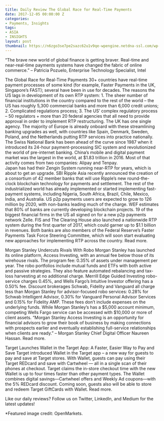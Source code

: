 ```yaml
---
title: Daily Review The Global Race for Real-Time Payments
date: 2017-12-05 00:00:00 Z
categories:
- Payments, Insights
tags:
- ASIA
- INSIGHTS
layout: post
thumbnail: https://n6zgo3se7pe2sazc62u1v9qe-wpengine.netdna-ssl.com/wp-content/uploads/2017/12/dolla-400x220.png
---
```


“The brave new world of global finance is getting braver. Real-time and near-real-time payments systems have changed the fabric of online commerce.” – Patricia Pozuelo, Enterprise Technology Specialist, Intel<!--more-->

The Global Race for Real-Time Payments <!--more-->
30+ countries have real-time payment processes of some kind (for example, Faster Payments in the UK, Singapore’s FAST); several have been in use for decades.
The reasons the US lags in development of its own RTP system: 1. The sheer number of financial institutions in the country compared to the rest of the world – the US has roughly 5,300 commercial banks and more than 6,000 credit unions; 2. Complicated regulations process; 3. The US’ complex regulatory process – 50 regulators + more than 20 federal agencies that all need to provide approval in order to implement RTP restructuring. The UK has one single agency.
The majority of Europe is already onboard with these streamlining banking upgrades as well, with countries like Spain, Denmark, Sweden, Poland, and the Netherlands putting RTP services into practice nationally.
The Swiss National Bank has been ahead of the curve since 1987 when it introduced its 24-hour payment-processing SIC system and revolutionized the world of pre-internet banking.
China’s mobile and digital payment market was the largest in the world, at $1.83 trillion in 2016. Most of that activity comes from two companies: Alipay and Tenpay.  
Japan has had their Zengin System running near-RTP for years, which is about to get an upgrade. SBI Ripple Asia recently announced the creation of a consortium of 42 member banks that will use Ripple’s new round-the-clock blockchain technology for payments and settlement.
The rest of the industrialized world has already implemented or started implementing fast-payment systems, including Nigeria, South Africa, Brazil, Chile, Mexico, India, and Australia.
US p2p payments users are expected to grow to 126 million by 2020, with non-banks leading much of the charge. WEF estimates that 80% of banks are currently developing blockchain projects. 19 of the biggest financial firms in the US all signed on for a new p2p payments network Zelle.
FIS and The Clearing House also launched a nationwide RTP system during the first quarter of 2017, which could garner up to $1.1 billion in revenues. Both banks are also members of the Federal Reserve’s Faster Payments Task Force Steering Committee, which will soon start evaluating new approaches for implementing RTP across the country.
Read more.

Morgan Stanley Undercuts Rivals With Robo
Morgan Stanley has launched its online platform, Access Investing, with an annual fee below those of its wirehouse rivals. The program fee: 0.35% of assets under management per year. The robo portfolios include mutual funds and ETFs with both active and passive strategies. They also feature automated rebalancing and tax-loss harvesting at no additional charge.
Merrill Edge Guided Investing robo-service charges 0.45%, and Wells Fargo’s Intuitive Investor offering has a 0.50% fee. Discount brokerages Schwab, Fidelity and Vanguard all charge less than Morgan Stanley for advisor-focused robo services: 0.28% for Schwab Intelligent Advisor, 0.30% for Vanguard Personal Advisor Services and 0.15% for Fidelity AMP. These fees don’t include expenses on the underlying funds.
While Morgan Stanley’s has a $5,000 account minimum, competing Wells Fargo service can be accessed with $10,000 or more of client assets.
“Morgan Stanley Access Investing is an opportunity for financial advisors to grow their book of business by making connections with prospects earlier and eventually establishing full-service relationships when clients are ready.” – Morgan Stanley Chief Digital Officer Naureen Hassan.
Read more.

Target Launches Wallet in the Target App: A Faster, Easier Way to Pay and Save
Target introduced Wallet in the Target app – a new way for guests to pay and save at Target stores. With Wallet, guests can pay using their Target REDcard and save with Cartwheel — all in a single scan of their phones at checkout.
Target claims the in-store checkout time with the new Wallet is up to four times faster than other payment types.
The Wallet combines digital savings—Cartwheel offers and Weekly Ad coupons—with the 5% REDcard discount.
Coming soon, guests also will be able to store and redeem Target GiftCards with Wallet.
Read more.

Like our daily reviews? Follow us on Twitter, LinkedIn, and Medium for the latest updates!

*Featured image credit: OpenMarkets.
